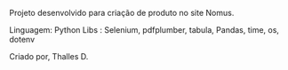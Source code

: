 Projeto desenvolvido para criação de produto no site Nomus.

Linguagem: Python
Libs : Selenium, pdfplumber, tabula, Pandas, time, os, dotenv

Criado por, Thalles D.
